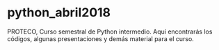 # python_abril2018
PROTECO, Curso semestral de Python intermedio. Aquí encontrarás los códigos, algunas presentaciones y demás material para el curso.
